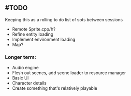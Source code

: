
## #TODO
Keeping this as a rolling to do list of sots between sessions

 - Remote Sprite.cpp/h?
 - Refine entity loading
 - Implement environment loading
 - Map?

### Longer term:
 - Audio engine
 - Flesh out scenes, add scene loader to resource manager
 - Basic UI
 - Character details
 - Create something that's relatively playable
